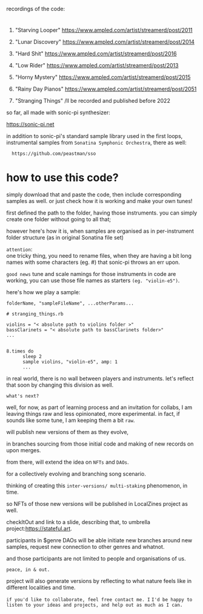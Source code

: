 recordings of the code:

#

1.  "Starving Looper"
    https://www.ampled.com/artist/streamerd/post/2011

2.  "Lunar Discovery"
    https://www.ampled.com/artist/streamerd/post/2014

3.  "Hard Shit"
    https://www.ampled.com/artist/streamerd/post/2016

4.  "Low Rider"
    https://www.ampled.com/artist/streamerd/post/2013

5.  "Horny Mystery"
    https://www.ampled.com/artist/streamerd/post/2015

6.  "Rainy Day Pianos"
    https://www.ampled.com/artist/streamerd/post/2051

7.  "Stranging Things"
    /ll be recorded and published before 2022

so far, all made with sonic-pi synthesizer:

https://sonic-pi.net


in addition to sonic-pi's standard sample library used in the first loops, instrumental samples from `Sonatina Symphonic Orchestra`, there as well:

      https://github.com/peastman/sso

# how to use this code?
simply download that and paste the code, then include corresponding samples as well. or just check how it is working and make your own tunes! 

first defined the path to the folder, having those instruments. you can simply create one folder without going to all that; 

however here's how it is, when samples are organised as in per-instrument folder structure (as in original Sonatina file set)

`attention`:  
one tricky thing, you need to rename files, when they are having a bit long names with some characters (eg. #) that sonic-pi throws an err upon.

`good news`
tune and scale namings for those instruments in code are working, you can use those file names as starters `(eg. "violin-e5")`.

here's how we play a sample:

`folderName, "sampleFileName", ...otherParams...`

```
# stranging_things.rb

violins = "< absolute path to violins folder >"
bassClarinets = "< absolute path to bassClarinets folder>"
...


8.times do
      sleep 2
      sample violins, "violin-e5", amp: 1 
      ...
```



in real world, there is no wall between players and instruments. let's reflect that soon by changing this division as well.

`what's next?`

well, for now, as part of learning process and an invitation for collabs, I am leaving things raw and less opinionated, more experimental. 
in fact, if sounds like some tune, I am keeping them a bit `raw`.

will publish new versions of them as they evolve, 

in branches sourcing from those initial code and making of new records on upon merges.

from there, will extend the idea on `NFTs` and `DAOs`.

for a collectively evolving and branching song scenario. 

thinking of creating this `inter-versions/ multi-staking` phenomenon, in time.

so NFTs of those new versions will be published in LocalZines project as well.

checkItOut and link to a slide, describing that, to umbrella project:https://stateful.art.

participants in $genre DAOs will be able initiate new branches around new samples, request new connection to other genres and whatnot.

and those participants are not limited to people and organisations of us. 

`peace, in & out.`

project will also generate versions by reflecting to what nature feels like in different localities and time.

`if you'd like to collaborate, feel free contact me. I`
`I'd be happy to listen to your ideas and projects, and help out as much as I can.`
